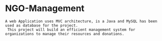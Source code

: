 # NGO-Management
   	A web Application uses MVC architecture, is a Java and MySQL has been used as database for the project.
	 This project will build an efficient management system for organizations to manage their resources and donations.
